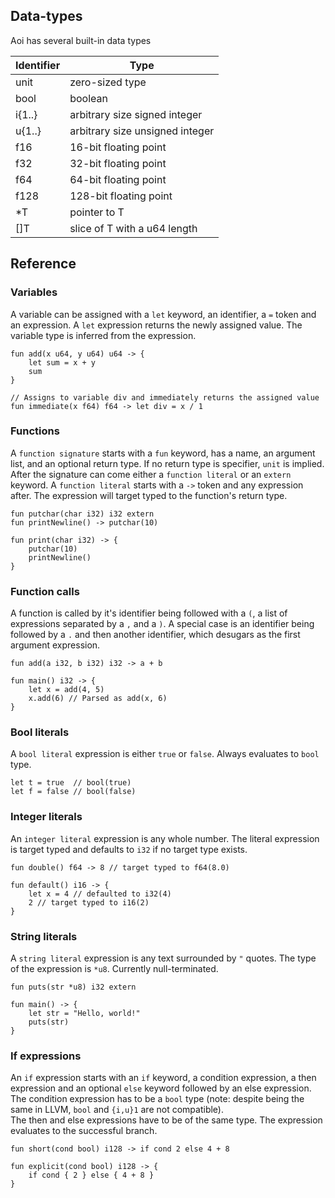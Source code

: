 ## Data-types

Aoi has several built-in data types

Identifier | Type
--- | ---
unit | zero-sized type
bool | boolean
i{1..} | arbitrary size signed integer
u{1..} | arbitrary size unsigned integer
f16 | 16-bit floating point
f32 | 32-bit floating point
f64 | 64-bit floating point
f128 | 128-bit floating point
*T | pointer to T
[]T | slice of T with a u64 length

## Reference

### Variables

A variable can be assigned with a `let` keyword, an identifier, a `=` token and an expression. A `let` expression returns the newly assigned value. The variable type is inferred from the expression.
```
fun add(x u64, y u64) u64 -> {
    let sum = x + y
    sum
}

// Assigns to variable div and immediately returns the assigned value
fun immediate(x f64) f64 -> let div = x / 1
```

### Functions

A `function signature` starts with a `fun` keyword, has a name, an argument list, and an optional return type. If no return type is specifier, `unit` is implied.  
After the signature can come either a `function literal` or an `extern` keyword. A `function literal` starts with a `->` token and any expression after. The expression will target typed to the function's return type.  

```
fun putchar(char i32) i32 extern
fun printNewline() -> putchar(10)

fun print(char i32) -> {
    putchar(10)
    printNewline()
}
```

### Function calls

A function is called by it's identifier being followed with a `(`, a list of expressions separated by a `,` and a `)`. A special case is an identifier being followed by a `.` and then another identifier, which desugars as the first argument expression.

```
fun add(a i32, b i32) i32 -> a + b

fun main() i32 -> {
    let x = add(4, 5)
    x.add(6) // Parsed as add(x, 6)
}
```

### Bool literals

A `bool literal` expression is either `true` or `false`. Always evaluates to `bool` type.

```
let t = true  // bool(true)
let f = false // bool(false)
```

### Integer literals

An `integer literal` expression is any whole number. The literal expression is target typed and defaults to `i32` if no target type exists.

```
fun double() f64 -> 8 // target typed to f64(8.0)

fun default() i16 -> {
    let x = 4 // defaulted to i32(4)
    2 // target typed to i16(2)
}
```

### String literals

A `string literal` expression is any text surrounded by `"` quotes. The type of the expression is `*u8`. Currently null-terminated.

```
fun puts(str *u8) i32 extern

fun main() -> {
    let str = "Hello, world!"
    puts(str)
}
```

### If expressions

An `if` expression starts with an `if` keyword, a condition expression, a then expression and an optional `else` keyword followed by an else expression.  
The condition expression has to be a `bool` type (note: despite being the same in LLVM, `bool` and `{i,u}1` are not compatible).  
The then and else expressions have to be of the same type. The expression evaluates to the successful branch.

```
fun short(cond bool) i128 -> if cond 2 else 4 + 8

fun explicit(cond bool) i128 -> {
    if cond { 2 } else { 4 + 8 }
}
```

